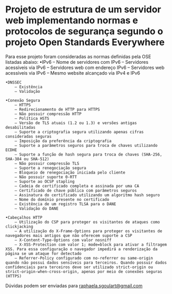 # Projeto de estrutura de um servidor web implementando normas e protocolos de segurança segundo o projeto Open Standards Everywhere

Para esse projeto foram consideradas as normas definidas pela OSE listadas abaixo:
	•IPv6
		– Nome de servidores com IPv6
		– Servidores acessíveis via IPv6
		– Servidores web com endereço IPv6
		– Servidores web acessíveis via IPv6
		– Mesmo website alcançado via IPv4 e IPv6
	
	•DNSSEC
		– Existência
		– Validação
	
	•Conexão Segura
		– HTTPS
		– Redirecionamento de HTTP para HTTPS
		– Não possuir compressão HTTP
		– Política HSTS
		– Versão de TLS atuais (1.2 ou 1.3) e versões antigas desabilitadas
		– Suporte a criptografia segura utilizando apenas cifras consideradas seguras
		– Imposição da preferência da criptografia
		– Suporte a parâmetros seguros para troca de chaves utilizando ECDHE
		– Suporte a função de hash segura para troca de chaves (SHA-256, SHA-384 ou SHA-512)
		– Não possuir compressão TLS
		– Suporte a renegociação segura
		– Bloqueio de renegociação iniciada pelo cliente
		– Não possuir suporte 0-RTT
		– Suporte ao OCSP stapling
		– Cadeia de certificado completa e assinada por uma CA
		– Certificado de chave pública com parâmetros seguros
		– Assinatura do certificado utilizando um algoritmo hash seguro
		– Nome do domínio presente no certificado
		– Existência de um registro TLSA para o DANE
		– Validação do DANE

	•Cabeçalhos HTTP
		– Utilização do CSP para proteger os visitantes de ataques como clickjacking
		– A utilização do X-Frame-Options para proteger os visitantes de navegadores mais antigos que não oferecem suporte a CSP
		– X-Content-Type-Options com valor nosniff
		– X-XSS-Protection com valor 1; mode=block para ativar a filtragem XSS. Para essa configuração o navegador impedirá a renderização da página se um ataque for detectado 
		– Referrer-Policy configurado com no-referrer ou same-origin quando não possui dados sensíveis para terceiros. Quando possuir dados confidenciais para terceiros deve ser utilizado strict-origin ou strict-origin-when-cross-origin, apenas por meio de conexões seguras (HTTPS)

Dúvidas podem ser enviadas para raphaela.sgoulart@gmail.com

